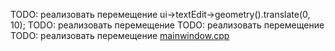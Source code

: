 <!-- doc.py -->
TODO: реализовать перемещение
ui->textEdit->geometry().translate(0, 10);
TODO: реализовать перемещение
TODO: реализовать перемещение
TODO: реализовать перемещение
[mainwindow.cpp](mainwindow.cpp)

